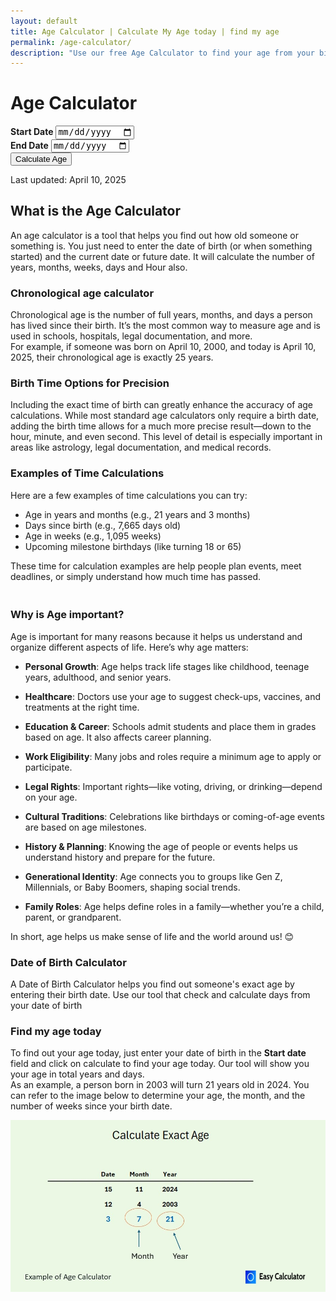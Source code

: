 ```yaml
---
layout: default
title: Age Calculator | Calculate My Age today | find my age
permalink: /age-calculator/
description: "Use our free Age Calculator to find your age from your birth date or see the age difference in days. It's quick and easy to find your age today!"
---
```

<div class="container mt-5">
<h1 class="text-center">Age Calculator</h1>
  <form id="ageForm" class="mt-4 ">
    <div class="row mb-4 gap-4">
      <div class="col-md-5 py-4 shadow bg-body-tertiary rounded text-center">
        <label for="startDate" class="form-label"><strong>Start Date</strong></label>
        <input type="date" id="startDate" class="form-control" required>
       </div>
         <div class="col-md-5 py-4 shadow rounded text-center ">
         <label for="endDate" class="form-label"><strong>End Date</strong></label>
         <input type="date" id="endDate" class="form-control" value="" required>
         </div>
         </div>
        <button type="button" id="calculateBtn" class="btn btn-danger">Calculate Age</button>
       </form>
      <div class="mt-4" id="results" style="display: none;">
       <h3>Results</h3>
          <ul class="list-group">
           <li class="list-group-item" id="result1"></li>
           <li class="list-group-item" id="result2"></li>
           <li class="list-group-item" id="result3"></li>
           <li class="list-group-item" id="result4"></li>
           <li class="list-group-item" id="result5"></li>
           <li class="list-group-item" id="result6"></li>
   </ul>
</div>
    
<!-- Article -->
<p class="pt-5">Last updated: April 10, 2025</p>
<h2><strong>What is the Age Calculator</strong></h2>
<p>An age calculator is a tool that helps you find out how old someone or something is. You just need to enter the date of birth (or when something started) and the current date or future date. It will calculate the number of years, months, weeks, days and Hour also.</p>

<h3>Chronological age calculator</h3>
<p>Chronological age is the number of full years, months, and days a person has lived since their birth. It’s the most common way to measure age and is used in schools, hospitals, legal documentation, and more.<br>
For example, if someone was born on April 10, 2000, and today is April 10, 2025, their chronological age is exactly 25 years.</p>
<h3>Birth Time Options for Precision</h3>
<p>Including the exact time of birth can greatly enhance the accuracy of age calculations. While most standard age calculators only require a birth date, adding the birth time allows for a much more precise result—down to the hour, minute, and even second. This level of detail is especially important in areas like astrology, legal documentation, and medical records.</p>
<h3>Examples of Time Calculations </h3>
<p>Here are a few examples of time calculations you can try:<br>
<ul>
<li>Age in years and months (e.g., 21 years and 3 months)</li>
<li>Days since birth (e.g., 7,665 days old)</li>
<li>Age in weeks (e.g., 1,095 weeks)</li>
<li>Upcoming milestone birthdays (like turning 18 or 65)</li>
</ul>
These time for calculation examples are help people plan events, meet deadlines, or simply understand how much time has passed.</p>

<h3><br />Why is Age important?</h3>
<p>Age is important for many reasons because it helps us understand and organize different aspects of life. Here&rsquo;s why age matters:</p>
<ul>
<li>
<p><strong>Personal Growth</strong>: Age helps track life stages like childhood, teenage years, adulthood, and senior years.</p>
</li>
<li>
<p><strong>Healthcare</strong>: Doctors use your age to suggest check-ups, vaccines, and treatments at the right time.</p>
</li>
<li>
<p><strong>Education &amp; Career</strong>: Schools admit students and place them in grades based on age. It also affects career planning.</p>
</li>
<li>
<p><strong>Work Eligibility</strong>: Many jobs and roles require a minimum age to apply or participate.</p>
</li>
<li>
<p><strong>Legal Rights</strong>: Important rights&mdash;like voting, driving, or drinking&mdash;depend on your age.</p>
</li>
<li>
<p><strong>Cultural Traditions</strong>: Celebrations like birthdays or coming-of-age events are based on age milestones.</p>
</li>
<li>
<p><strong>History &amp; Planning</strong>: Knowing the age of people or events helps us understand history and prepare for the future.</p>
</li>
<li>
<p><strong>Generational Identity</strong>: Age connects you to groups like Gen Z, Millennials, or Baby Boomers, shaping social trends.</p>
</li>
<li>
<p><strong>Family Roles</strong>: Age helps define roles in a family&mdash;whether you&rsquo;re a child, parent, or grandparent.</p>
</li>
</ul>
<p>In short, age helps us make sense of life and the world around us! 😊</p>
<h3>Date of Birth Calculator</h3><p>A Date of Birth Calculator helps you find out someone's exact age by entering their birth date. Use our tool that check and calculate days from your date of birth</p>
<h3>Find my age today</h3><p>To find out your age today, just enter your date of birth in the <strong>Start date </strong> field and click on calculate to find your age today. Our tool will show you your age in total years and days. <br> As an example, a person born in 2003 will turn 21 years old in 2024. You can refer to the image below to determine your age, the month, and the number of weeks since your birth date.</p>
<img class="img-fluid" alt="Age Calculator, how to find my age and date of birth calculation" src="/assets/images/age-calculator.jpg" fetchpriority="high" loading="auto" style="object-fit: contain;">

</div>

<script src="{{ '/assets/js/age-calculator.js' | relative_url }}"></script>
    